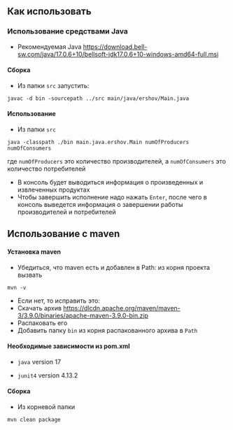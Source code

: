 ## Как использовать

### Использование средствами Java

- Рекомендуемая Java https://download.bell-sw.com/java/17.0.6+10/bellsoft-jdk17.0.6+10-windows-amd64-full.msi

#### Сборка
- Из папки `src` запустить:

```
javac -d bin -sourcepath ../src main/java/ershov/Main.java
```

#### Использование

- Из папки `src`
```
java -classpath ./bin main.java.ershov.Main numOfProducers numOfConsumers
```
где `numOfProducers` это количество производителей, а `numOfConsumers` это количество потребителей

- В консоль будет выводиться информация о произведенных и извлеченных продуктах
- Чтобы завершить исполнение надо нажать `Enter`, после чего в консоль выведется информация о завершении работы производителей и потребителей

## Использование с maven

#### Установка maven

- Убедиться, что maven есть и добавлен в Path: из корня проекта вызвать
```
mvn -v
```
- Если нет, то исправить это:
- Скачать архив https://dlcdn.apache.org/maven/maven-3/3.9.0/binaries/apache-maven-3.9.0-bin.zip
- Распаковать его
- Добавить папку `bin` из корня распакованного архива в `Path`

#### Необходимые зависимости из pom.xml

- `java` version 17

- `junit4` version 4.13.2

#### Сборка

- Из корневой папки
```
mvn clean package
```
